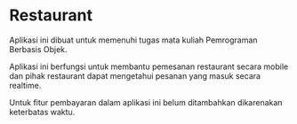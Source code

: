 # Restaurant
Aplikasi ini dibuat untuk memenuhi tugas mata kuliah Pemrograman Berbasis Objek.

Aplikasi ini berfungsi untuk membantu pemesanan restaurant secara mobile dan pihak restaurant dapat mengetahui pesanan yang masuk secara realtime. 

Untuk fitur pembayaran dalam aplikasi ini belum ditambahkan dikarenakan keterbatas waktu.
